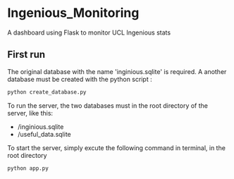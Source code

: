 # Ingenious_Monitoring
A dashboard using Flask to monitor UCL Ingenious stats


## First run

The original database with the name 'inginious.sqlite' is required. A another database must be created with the python script :
```bash
python create_database.py
```


To run the server, the two databases must in the root directory of the server, like this:
 -  /inginious.sqlite
 -  /useful_data.sqlite
 
 
To start the server, simply excute the following command in terminal, in the root directory
```bash
python app.py
```


